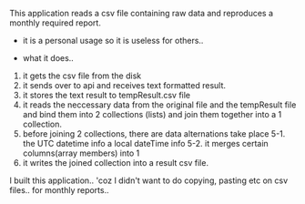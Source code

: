 This application reads a csv file containing raw data
and reproduces a monthly required report.

- it is a personal usage so it is useless for others..

- what it does..

1. it gets the csv file from the disk
2. it sends over to api and receives text formatted result.
3. it stores the text result to tempResult.csv file
4. it reads the neccessary data from the original file and the tempResult file 
and bind them into 2 collections (lists) and join them together into a 1 collection.
5. before joining 2 collections, there are data alternations take place
5-1. the UTC datetime info a local dateTime info
5-2. it merges certain columns(array members) into 1
6. it writes the joined collection into a result csv file.


I built this application.. 'coz 
I didn't want to do copying, pasting etc on csv files..
for monthly reports..

